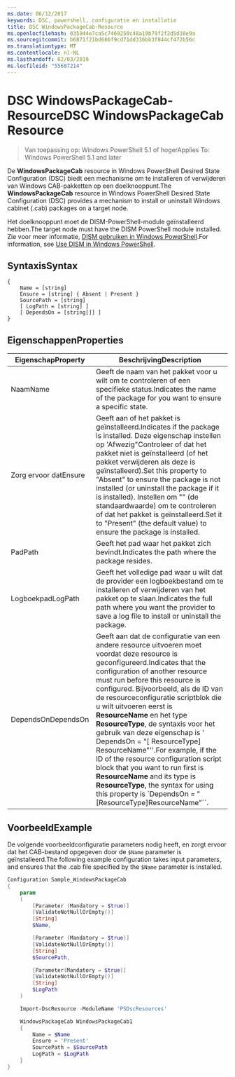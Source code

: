 ```yaml
---
ms.date: 06/12/2017
keywords: DSC, powershell, configuratie en installatie
title: DSC WindowsPackageCab-Resource
ms.openlocfilehash: 035944e7ca5c7469250c48a19b79f2f2d5d38e9a
ms.sourcegitcommit: b6871f21bd666f9cd71dd336bb3f844cf472b56c
ms.translationtype: MT
ms.contentlocale: nl-NL
ms.lasthandoff: 02/03/2019
ms.locfileid: "55687214"
---
```

# <a name="dsc-windowspackagecab-resource"></a><span data-ttu-id="26c19-103">DSC WindowsPackageCab-Resource</span><span class="sxs-lookup"><span data-stu-id="26c19-103">DSC WindowsPackageCab Resource</span></span>

> <span data-ttu-id="26c19-104">Van toepassing op: Windows PowerShell 5.1 of hoger</span><span class="sxs-lookup"><span data-stu-id="26c19-104">Applies To: Windows PowerShell 5.1 and later</span></span>

<span data-ttu-id="26c19-105">De **WindowsPackageCab** resource in Windows PowerShell Desired State Configuration (DSC) biedt een mechanisme om te installeren of verwijderen van Windows CAB-pakketten op een doelknooppunt.</span><span class="sxs-lookup"><span data-stu-id="26c19-105">The **WindowsPackageCab** resource in Windows PowerShell Desired State Configuration (DSC) provides a mechanism to install or uninstall Windows cabinet (.cab) packages on a target node.</span></span>

<span data-ttu-id="26c19-106">Het doelknooppunt moet de DISM-PowerShell-module geïnstalleerd hebben.</span><span class="sxs-lookup"><span data-stu-id="26c19-106">The target node must have the DISM PowerShell module installed.</span></span> <span data-ttu-id="26c19-107">Zie voor meer informatie, [DISM gebruiken in Windows PowerShell](https://msdn.microsoft.com/en-us/windows/hardware/commercialize/manufacture/desktop/use-dism-in-windows-powershell-s14).</span><span class="sxs-lookup"><span data-stu-id="26c19-107">For information, see [Use DISM in Windows PowerShell](https://msdn.microsoft.com/en-us/windows/hardware/commercialize/manufacture/desktop/use-dism-in-windows-powershell-s14).</span></span>


## <a name="syntax"></a><span data-ttu-id="26c19-108">Syntaxis</span><span class="sxs-lookup"><span data-stu-id="26c19-108">Syntax</span></span>

```
{
    Name = [string]
    Ensure = [string] { Absent | Present }
    SourcePath = [string]
    [ LogPath = [string] ]
    [ DependsOn = [string[]] ]
}
```

## <a name="properties"></a><span data-ttu-id="26c19-109">Eigenschappen</span><span class="sxs-lookup"><span data-stu-id="26c19-109">Properties</span></span>

|  <span data-ttu-id="26c19-110">Eigenschap</span><span class="sxs-lookup"><span data-stu-id="26c19-110">Property</span></span>  |  <span data-ttu-id="26c19-111">Beschrijving</span><span class="sxs-lookup"><span data-stu-id="26c19-111">Description</span></span>   |
|---|---|
| <span data-ttu-id="26c19-112">Naam</span><span class="sxs-lookup"><span data-stu-id="26c19-112">Name</span></span>| <span data-ttu-id="26c19-113">Geeft de naam van het pakket voor u wilt om te controleren of een specifieke status.</span><span class="sxs-lookup"><span data-stu-id="26c19-113">Indicates the name of the package for you want to ensure a specific state.</span></span>|
| <span data-ttu-id="26c19-114">Zorg ervoor dat</span><span class="sxs-lookup"><span data-stu-id="26c19-114">Ensure</span></span>| <span data-ttu-id="26c19-115">Geeft aan of het pakket is geïnstalleerd.</span><span class="sxs-lookup"><span data-stu-id="26c19-115">Indicates if the package is installed.</span></span> <span data-ttu-id="26c19-116">Deze eigenschap instellen op 'Afwezig"Controleer of dat het pakket niet is geïnstalleerd (of het pakket verwijderen als deze is geïnstalleerd).</span><span class="sxs-lookup"><span data-stu-id="26c19-116">Set this property to "Absent" to ensure the package is not installed (or uninstall the package if it is installed).</span></span> <span data-ttu-id="26c19-117">Instellen om "" (de standaardwaarde) om te controleren of dat het pakket is geïnstalleerd.</span><span class="sxs-lookup"><span data-stu-id="26c19-117">Set it to "Present" (the default value) to ensure the package is installed.</span></span>|
| <span data-ttu-id="26c19-118">Pad</span><span class="sxs-lookup"><span data-stu-id="26c19-118">Path</span></span>| <span data-ttu-id="26c19-119">Geeft het pad waar het pakket zich bevindt.</span><span class="sxs-lookup"><span data-stu-id="26c19-119">Indicates the path where the package resides.</span></span>|
| <span data-ttu-id="26c19-120">Logboekpad</span><span class="sxs-lookup"><span data-stu-id="26c19-120">LogPath</span></span>| <span data-ttu-id="26c19-121">Geeft het volledige pad waar u wilt dat de provider een logboekbestand om te installeren of verwijderen van het pakket op te slaan.</span><span class="sxs-lookup"><span data-stu-id="26c19-121">Indicates the full path where you want the provider to save a log file to install or uninstall the package.</span></span>|
| <span data-ttu-id="26c19-122">DependsOn</span><span class="sxs-lookup"><span data-stu-id="26c19-122">DependsOn</span></span> | <span data-ttu-id="26c19-123">Geeft aan dat de configuratie van een andere resource uitvoeren moet voordat deze resource is geconfigureerd.</span><span class="sxs-lookup"><span data-stu-id="26c19-123">Indicates that the configuration of another resource must run before this resource is configured.</span></span> <span data-ttu-id="26c19-124">Bijvoorbeeld, als de ID van de resourceconfiguratie scriptblok die u wilt uitvoeren eerst is **ResourceName** en het type **ResourceType**, de syntaxis voor het gebruik van deze eigenschap is ' DependsOn = "[ ResourceType] ResourceName"''.</span><span class="sxs-lookup"><span data-stu-id="26c19-124">For example, if the ID of the resource configuration script block that you want to run first is **ResourceName** and its type is **ResourceType**, the syntax for using this property is \`DependsOn = "[ResourceType]ResourceName"\`\`.</span></span>|

## <a name="example"></a><span data-ttu-id="26c19-125">Voorbeeld</span><span class="sxs-lookup"><span data-stu-id="26c19-125">Example</span></span>

<span data-ttu-id="26c19-126">De volgende voorbeeldconfiguratie parameters nodig heeft, en zorgt ervoor dat het CAB-bestand opgegeven door de `$Name` parameter is geïnstalleerd.</span><span class="sxs-lookup"><span data-stu-id="26c19-126">The following example configuration takes input parameters, and ensures that the .cab file specified by the `$Name` parameter is installed.</span></span>

```powershell
Configuration Sample_WindowsPackageCab
{
    param
    (
        [Parameter (Mandatory = $true)]
        [ValidateNotNullOrEmpty()]
        [String]
        $Name,

        [Parameter (Mandatory = $true)]
        [ValidateNotNullOrEmpty()]
        [String]
        $SourcePath,

        [Parameter(Mandatory = $true)]
        [ValidateNotNullOrEmpty()]
        [String]
        $LogPath
    )

    Import-DscResource -ModuleName 'PSDscResources'

    WindowsPackageCab WindowsPackageCab1
    {
        Name = $Name
        Ensure = 'Present'
        SourcePath = $SourcePath
        LogPath = $LogPath
    }
}
```
